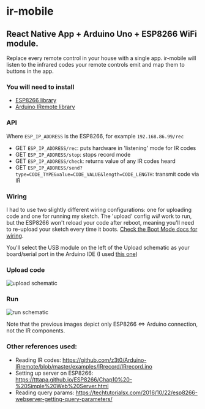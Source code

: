 # ir-mobile

## React Native App + Arduino Uno + ESP8266 WiFi module. 

Replace every remote control in your house with a single app. ir-mobile will listen to the infrared codes your remote controls emit and map them to buttons in the app.

### You will need to install
- [ESP8266 library](https://github.com/esp8266/Arduino#installing-with-boards-manager)
- [Arduino IRemote library](https://github.com/z3t0/Arduino-IRremote#irremote-arduino-library)

### API

Where `ESP_IP_ADDRESS` is the ESP8266, for example `192.168.86.99/rec`

- GET `ESP_IP_ADDRESS/rec`: puts hardware in 'listening' mode for IR codes
- GET `ESP_IP_ADDRESS/stop`: stops record mode
- GET `ESP_IP_ADDRESS/check`: returns value of any IR codes heard
- GET `ESP_IP_ADDRESS/send?type=CODE_TYPE&value=CODE_VALUE&length=CODE_LENGTH`: transmit code via IR

### Wiring
I had to use two slightly different wiring configurations: one for uploading code and one for running my sketch. The 'upload' config _will_ work to run, but the ESP8266 won't reload your code after reboot, meaning you'll need to re-upload your sketch every time it boots. [Check the Boot Mode docs for wiring](https://arduino-esp8266.readthedocs.io/en/latest/boards.html#boot-messages-and-modes). 

You'll select the USB module on the left of the Upload schematic as your board/serial port in the Arduino IDE (I used [this one](https://www.amazon.com/gp/product/B01HXT8DZ4/ref=oh_aui_detailpage_o04_s00?ie=UTF8&psc=1))

### Upload code
![upload schematic](http://i.imgur.com/w0WYHbT.jpg)

### Run
![run schematic](http://i.imgur.com/kK3IYOr.jpg)

Note that the previous images depict only ESP8266 <=> Arduino connection, not the IR components.

### Other references used:
- Reading IR codes: https://github.com/z3t0/Arduino-IRremote/blob/master/examples/IRrecord/IRrecord.ino
- Setting up server on ESP8266: https://tttapa.github.io/ESP8266/Chap10%20-%20Simple%20Web%20Server.html
- Reading query params: https://techtutorialsx.com/2016/10/22/esp8266-webserver-getting-query-parameters/
